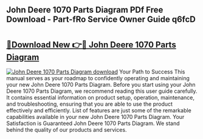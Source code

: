 ## John Deere 1070 Parts Diagram PDf Free Download - Part-fRo Service Owner Guide q6fcD

# <h2><a href="http://dfqiz1c.blite.top/?on=John+Deere+1070+Parts+Diagram">🔗Download New 👉🔴 John Deere 1070 Parts Diagram</a></h2>

[![John Deere 1070 Parts Diagram download](https://i.imgur.com/lujVjoI.png)](http://dfqiz1c.blite.top/?on=John+Deere+1070+Parts+Diagram)
Your Path to Success This manual serves as your roadmap to confidently operating and maintaining your new John Deere 1070 Parts Diagram. Before you start using your John Deere 1070 Parts Diagram, we recommend reading this user guide carefully. It contains essential information on product setup, operation, maintenance, and troubleshooting, ensuring that you are able to use the product effectively and efficiently. List of features are just some of the remarkable capabilities available in your new John Deere 1070 Parts Diagram. Your Satisfaction is Guaranteed John Deere 1070 Parts Diagram. We stand behind the quality of our products and services.
